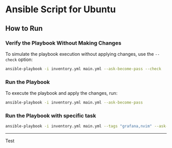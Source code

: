 # Ansible Script for Ubuntu

## How to Run

### Verify the Playbook Without Making Changes
To simulate the playbook execution without applying changes, use the `--check` option:

```bash
ansible-playbook -i inventory.yml main.yml --ask-become-pass --check
```

### Run the Playbook
To execute the playbook and apply the changes, run:

```bash
ansible-playbook -i inventory.yml main.yml --ask-become-pass
```

### Run the Playbook with specific task
```bash
ansible-playbook -i inventory.yml main.yml --tags "grafana,nvim" --ask-become-pass
```

---

Test